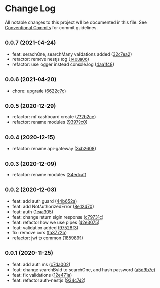 # Change Log

All notable changes to this project will be documented in this file.
See [Conventional Commits](https://conventionalcommits.org) for commit guidelines.

## <small>0.0.7 (2021-04-24)</small>

* feat: serachOne, searchMany validations added ([32d7ea2](https://github.com/gmahechas/erp/commit/32d7ea2))
* refactor: remove nestjs log ([1460a06](https://github.com/gmahechas/erp/commit/1460a06))
* refactor: use logger instead console.log ([4aa1f48](https://github.com/gmahechas/erp/commit/4aa1f48))





## <small>0.0.6 (2021-04-20)</small>

* chore: upgrade ([6622c7c](https://github.com/gmahechas/erp/commit/6622c7c))





## <small>0.0.5 (2020-12-29)</small>

* refactor: mf dashboard create ([722b2ce](https://github.com/gmahechas/erp/commit/722b2ce))
* refactor: rename modules ([93979c0](https://github.com/gmahechas/erp/commit/93979c0))





## <small>0.0.4 (2020-12-15)</small>

* refactor: rename api-gateway ([34b2608](https://github.com/gmahechas/erp/commit/34b2608))





## <small>0.0.3 (2020-12-09)</small>

* refactor: rename modules ([34edcaf](https://github.com/gmahechas/erp/commit/34edcaf))





## <small>0.0.2 (2020-12-03)</small>

* feat: add auth guard ([44b652a](https://github.com/gmahechas/erp/commit/44b652a))
* feat: add NotAuthorizedError ([8ed2470](https://github.com/gmahechas/erp/commit/8ed2470))
* feat: auth ([1eaa305](https://github.com/gmahechas/erp/commit/1eaa305))
* feat: change return sigin response ([c79731c](https://github.com/gmahechas/erp/commit/c79731c))
* feat: refactor how we use pipes ([42e3075](https://github.com/gmahechas/erp/commit/42e3075))
* feat: validation added ([97528f3](https://github.com/gmahechas/erp/commit/97528f3))
* fix: remove cors ([fa3772b](https://github.com/gmahechas/erp/commit/fa3772b))
* refactor: jwt to common ([1859899](https://github.com/gmahechas/erp/commit/1859899))





## <small>0.0.1 (2020-11-25)</small>

* feat: add auth ms ([c7da002](https://github.com/gmahechas/erp/commit/c7da002))
* feat: change searchById to searchOne, and hash password ([a5d9b7e](https://github.com/gmahechas/erp/commit/a5d9b7e))
* feat: fix validations ([12e471a](https://github.com/gmahechas/erp/commit/12e471a))
* feat: refactor auth-nestjs ([934c7d2](https://github.com/gmahechas/erp/commit/934c7d2))
